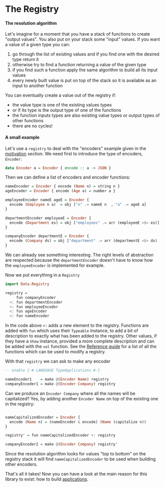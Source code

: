 # The Registry

#### The resolution algorithm

Let's imagine for a moment that you have a stack of functions to create "output values".
You also put on your stack some "input" values. If you want a value of a given type you can:

 1. go through the list of existing values and if you find one with the desired type return it
 1. otherwise try to find a function returning a value of the given type
 1. if you find such a function apply the same algorithm to build all its input values
 1. every newly built value is put on top of the stack so it is available as an input to another function

You can eventually create a value out of the registry if:

 - the value type is one of the existing values types
 - or if its type is the output type of one of the functions
 - the function inputs types are also existing value types or output types of other functions
 - there are no cycles!

#### A small example

Let's use a `registry` to deal with the "encoders" example given in the [motivation](./motivation.md) section. We need first to introduce the type of encoders, `Encoder`:

```haskell
data Encoder a = Encoder { encode :: a -> JSON }
```

Then we can define a list of encoders and encoder functions:

```haskell
nameEncoder = Encoder { encode (Name n) = string n }
ageEncoder = Encoder { encode (Age a) = number a }

employeeEncoder nameE ageE = Encoder {
  encode (Employee n a)  = obj ["n" .= nameE n  , "a" .= ageE a]
}

departmentEncoder employeeE = Encoder {
  encode (Department es) = obj ["employees" .= arr (employeeE <$> es)]
}

companyEncoder departmentE = Encoder {
  encode (Company ds) = obj ["department" .= arr (departmentE <$> ds)
}
```

We can already see something interesting. The right levels of abstraction are respected because the `departmentEncoder` doesn't have to know how the `employeeEncoder` is implemented for example.

Now we put everything in a `Registry`
```haskell
import Data.Registry

registry =
     fun companyEncoder
  <: fun departmentEncoder
  <: fun employeeEncoder
  <: fun ageEncoder
  <: fun nameEncoder
```

In the code above `<:` adds a new element to the registry. Functions are added with `fun` which uses their `Typeable` instance, to add a bit of description to exactly what has been added to the registry. Other values, if they have a `Show` instance, provided a more complete description and can be added with the `val` function. See the [Reference guide](./reference.md) for a list of all the functions which can be used to modify a registry.

With that `registry` we can ask to make any encoder
```haskell
-- enable {-# LANGUAGE TypeApplications #-}

nameEncoder1    = make @(Encoder Name) registry
companyEncoder1 = make @(Encoder Company) registry
```

Can we produce an `Encoder Company` where all the names will be capitalized? Yes, by adding another `Encoder Name` on top of the existing one in the registry:
```haskell

nameCapitalizedEncoder = Encoder {
  encode (Name n) = (nameEncoder & encode) (Name (capitalize n))
}

registry' = fun nameCapitalizedEncoder +: registry

companyEncoder2 = make @(Encoder Company) registry'
```

Since the resolution algorithm looks for values "top to bottom" on the registry stack it will find `nameCapitalizedEncoder` to be used when building other encoders.

That's all it takes! Now you can have a look at the main reason for this library to exist: how to build [applications](./applications.md).
